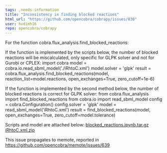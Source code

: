 ```yaml
---
tags: ,needs-information
title: "Inconsistency in finding blocked reactions"
html_url: "https://github.com/opencobra/cobrapy/issues/838"
user: hvdinh16
repo: opencobra/cobrapy
---
```


For the function cobra.flux_analysis.find_blocked_reactions:

If the function is implemented by the scripts below, the number of blocked reactions will be miscalculated, only specific for GLPK solver and not for Gurobi or CPLEX:
import cobra
model = cobra.io.read_sbml_model('./iRhtoC.xml')
model.solver = 'glpk'
result = cobra.flux_analysis.find_blocked_reactions(model, reaction_list=model.reactions,
            open_exchanges=True, zero_cutoff=1e-6)

If the function is implemented by the second method below, the number of blocked reactions is correct for GLPK solver:
from cobra.flux_analysis import find_blocked_reactions
from cobra.io import read_sbml_model
config = cobra.Configuration()
config.solver = 'glpk'
model = read_sbml_model('iRhtoC.xml')
result = find_blocked_reactions(model, open_exchanges=True, zero_cutoff=model.tolerance)

Scripts and model are attached below:
[blocked_reactions.ipynb.tar.gz](https://github.com/opencobra/cobrapy/files/3082063/blocked_reactions.ipynb.tar.gz)
[iRhtoC.xml.zip](https://github.com/opencobra/cobrapy/files/3082067/iRhtoC.xml.zip)

This issue propagates to memote, reported in https://github.com/opencobra/memote/issues/639
